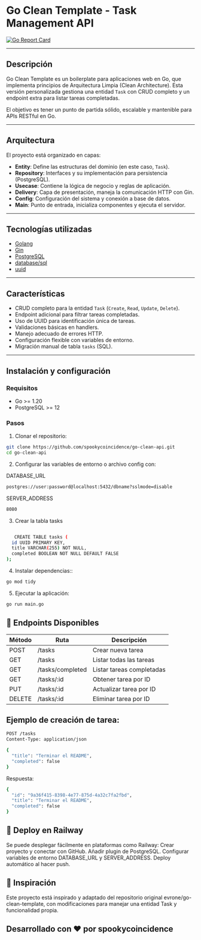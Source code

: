 
# Go Clean Template - Task Management API

[![Go Report Card](https://goreportcard.com/badge/github.com/tu_usuario/tu_repositorio)](https://goreportcard.com/report/github.com/tu_usuario/tu_repositorio)  

---
## Descripción

Go Clean Template es un boilerplate para aplicaciones web en Go, que implementa principios de Arquitectura Limpia (Clean Architecture). Esta versión personalizada gestiona una entidad `Task` con CRUD completo y un endpoint extra para listar tareas completadas.

El objetivo es tener un punto de partida sólido, escalable y mantenible para APIs RESTful en Go.

---

## Arquitectura

El proyecto está organizado en capas:

- **Entity**: Define las estructuras del dominio (en este caso, `Task`).
- **Repository**: Interfaces y su implementación para persistencia (PostgreSQL).
- **Usecase**: Contiene la lógica de negocio y reglas de aplicación.
- **Delivery**: Capa de presentación, maneja la comunicación HTTP con Gin.
- **Config**: Configuración del sistema y conexión a base de datos.
- **Main**: Punto de entrada, inicializa componentes y ejecuta el servidor.

---

## Tecnologías utilizadas

- [Golang](https://golang.org/)
- [Gin](https://github.com/gin-gonic/gin)
- [PostgreSQL](https://www.postgresql.org/)
- [database/sql](https://pkg.go.dev/database/sql)
- [uuid](https://github.com/google/uuid)

---

## Características

- CRUD completo para la entidad `Task` (`Create`, `Read`, `Update`, `Delete`).
- Endpoint adicional para filtrar tareas completadas.
- Uso de UUID para identificación única de tareas.
- Validaciones básicas en handlers.
- Manejo adecuado de errores HTTP.
- Configuración flexible con variables de entorno.
- Migración manual de tabla `tasks` (SQL).

---

## Instalación y configuración

### Requisitos

- Go >= 1.20
- PostgreSQL >= 12

### Pasos

1. Clonar el repositorio:

```bash
git clone https://github.com/spookycoincidence/go-clean-api.git
cd go-clean-api
```

2. Configurar las variables de entorno o archivo config con:
   
DATABASE_URL
   
```bash
postgres://user:password@localhost:5432/dbname?sslmode=disable
```
SERVER_ADDRESS
```bash
8080
```

3. Crear la tabla tasks
   
```bash

   CREATE TABLE tasks (
  id UUID PRIMARY KEY,
  title VARCHAR(255) NOT NULL,
  completed BOOLEAN NOT NULL DEFAULT FALSE
);
```

4. Instalar dependencias::
```bash
go mod tidy
```
5. Ejecutar la aplicación:
```bash
go run main.go
```

## 📌 Endpoints Disponibles

| Método | Ruta               |Descripción                    |
|--------|------------------- |-----------------------------  |
| POST   | /tasks             | Crear nueva tarea      	      |
| GET    | /tasks             | Listar todas las tareas       |
| GET    | /tasks/completed   | Listar tareas completadas     |
| GET    | /tasks/:id         | Obtener tarea por ID          |
| PUT    | /tasks/:id         | Actualizar tarea por ID       |
| DELETE | /tasks/:id         | Eliminar tarea por ID         |

## Ejemplo de creación de tarea:

```bash
POST /tasks
Content-Type: application/json

{
  "title": "Terminar el README",
  "completed": false
}
```
Respuesta:

```bash
{
  "id": "9a36f415-8398-4e77-875d-4a32c7fa2fbd",
  "title": "Terminar el README",
  "completed": false
}

```

## 🚀 Deploy en Railway
Se puede desplegar fácilmente en plataformas como Railway:
Crear proyecto y conectar con GitHub.
Añadir plugin de PostgreSQL.
Configurar variables de entorno DATABASE_URL y SERVER_ADDRESS.
Deploy automático al hacer push.

## 📝 Inspiración
Este proyecto está inspirado y adaptado del repositorio original evrone/go-clean-template, con modificaciones para manejar una entidad Task y funcionalidad propia.

## Desarrollado con ❤️ por spookycoincidence



